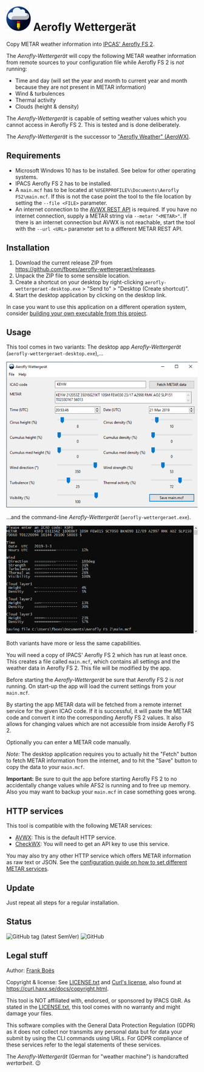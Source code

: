 ![](docs/favicon-64x64.png) Aerofly Wettergerät
================================================

Copy METAR weather information into [IPCAS' Aerofly FS 2](https://www.aerofly.com/).

The <i>Aerofly-Wettergerät</i> will copy the following METAR weather information from remote sources to your configuration file while Aerofly FS 2 is _not_ running:

* Time and day (will set the year and month to current year and month because they are not present in METAR information)
* Wind & turbulences
* Thermal activity
* Clouds (height & density)

The <i>Aerofly-Wettergerät</i> is capable of setting weather values which you cannot access in Aerofly FS 2. This is tested and is done deliberately.

The <i>Aerofly-Wettergerät</i> is the successor to ["Aerofly Weather" (AeroWX)](https://github.com/fboes/aerofly-weather/).

Requirements
------------

* Microsoft Windows 10 has to be installed. See below for other operating systems.
* IPACS Aerofly FS 2 has to be installed.
* A `main.mcf` has to be located at `%USERPROFILE%\Documents\Aerofly FS2\main.mcf`. If this is not the case point the tool to the file location by setting the `--file <FILE>` parameter.
* An internet connection to the [AVWX REST API](http://avwx.rest/) is required. If you have no internet connection, supply a METAR string via `--metar "<METAR>"`. If there is an internet connection but AVWX is not reachable, start the tool with the `--url <URL>` parameter set to a different METAR REST API.

Installation
------------

1. Download the current release ZIP from https://github.com/fboes/aerofly-wettergeraet/releases.
2. Unpack the ZIP file to some sensible location.
3. Create a shortcut on your desktop by right-clicking `aerofly-wettergeraet-desktop.exe` > "Send to" > "Desktop (Create shortcut)".
3. Start the desktop application by clicking on the desktop link.

In case you want to use this application on a different operation system, consider [building your own executable from this project](CONTRIBUTING.md).

Usage
-----

This tool comes in two variants: The desktop app <i>Aerofly-Wettergerät</i> (`aerofly-wettergeraet-desktop.exe`),…

![Aerofly Wettergerät Desktop Application](docs/aerofly-wx-desktop.png)

…and the command-line <i>Aerofly-Wettergerät</i> (`aerofly-wettergeraet.exe`).

![Aerofly Wettergerät Command Line Application](docs/aerofly-wx-cli.png)

Both variants have more or less the same capabilities.

You will need a copy of IPACS' Aerofly FS 2 which has run at least once. This creates a file called `main.mcf`, which contains all settings and the weather data in Aerofly FS 2. This file will be modified by the app.

Before starting the <i>Aerofly-Wettergerät</i> be sure that Aerofly FS 2 is _not_ running. On start-up the app will load the current settings from your `main.mcf`.

By starting the app METAR data will be fetched from a remote internet service for the given ICAO code. If it is successful, it will paste the METAR code and convert it into the corresponding Aerofly FS 2 values. It also allows for changing values which are not accessible from inside Aerofly FS 2.

Optionally you can enter a METAR code manually.

_Note:_ The desktop application requires you to actually hit the "Fetch" button to fetch METAR information from the internet, and to hit the "Save" button to copy the data to your `main.mcf`.

**Important:** Be sure to quit the app before starting Aerofly FS 2 to no accidentally change values while AFS2 is running and to free up memory. Also you may want to backup your `main.mcf` in case something goes wrong.

HTTP services
-------------

This tool is compatible with the following METAR services:

* [AVWX](http://avwx.rest/): This is the default HTTP service.
* [CheckWX](https://www.checkwx.com/): You will need to get an API key to use this service.

You may also try any other HTTP service which offers METAR information as raw text or JSON. See the [configuration guide on how to set different METAR services](docs/configuration.md).

Update
------

Just repeat all steps for a regular installation.

Status
-------

![GitHub tag (latest SemVer)](https://img.shields.io/github/tag/fboes/aerofly-wettergeraet.svg)
![GitHub](https://img.shields.io/github/license/fboes/aerofly-wettergeraet.svg)

Legal stuff
-----------

Author: [Frank Boës](https://3960.org)

Copyright & license: See [LICENSE.txt](LICENSE.txt) and [Curl's license](docs/LICENSE-curl.txt), also found at https://curl.haxx.se/docs/copyright.html.

This tool is NOT affiliated with, endorsed, or sponsored by IPACS GbR. As stated in the [LICENSE.txt](LICENSE.txt), this tool comes with no warranty and might damage your files.

This software complies with the General Data Protection Regulation (GDPR) as it does not collect nor transmits any personal data but for data your submit by using the CLI commands using URLs. For GDPR compliance of these services refer to the legal statements of these services.

The <i>Aerofly-Wettergerät</i> (German for "weather machine") is handcrafted <i>wertarbeit</i>. 😉
